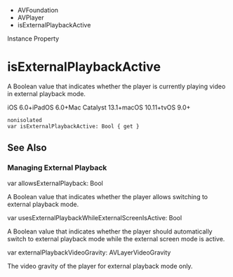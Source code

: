 

- AVFoundation
- AVPlayer
-  isExternalPlaybackActive 

Instance Property

# isExternalPlaybackActive

A Boolean value that indicates whether the player is currently playing video in external playback mode.

iOS 6.0+iPadOS 6.0+Mac Catalyst 13.1+macOS 10.11+tvOS 9.0+

``` source
nonisolated
var isExternalPlaybackActive: Bool { get }
```

## See Also

### Managing External Playback

var allowsExternalPlayback: Bool

A Boolean value that indicates whether the player allows switching to external playback mode.

var usesExternalPlaybackWhileExternalScreenIsActive: Bool

A Boolean value that indicates whether the player should automatically switch to external playback mode while the external screen mode is active.

var externalPlaybackVideoGravity: AVLayerVideoGravity

The video gravity of the player for external playback mode only.

